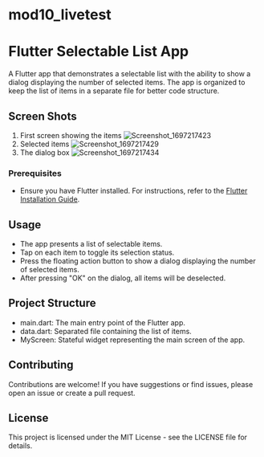 # mod10_livetest

# Flutter Selectable List App

A Flutter app that demonstrates a selectable list with the ability to show a dialog displaying the number of selected items. The app is organized to keep the list of items in a separate file for better code structure.

## Screen Shots

1. First screen showing the items
![Screenshot_1697217423](https://github.com/ob1Kenoobi/mod10-livetest/assets/140194680/aeff0159-388b-484a-aaec-ad1921049c87)
2. Selected items
![Screenshot_1697217429](https://github.com/ob1Kenoobi/mod10-livetest/assets/140194680/9e729f63-0eb4-4a26-831a-3de54470e3d1)
3. The dialog box
![Screenshot_1697217434](https://github.com/ob1Kenoobi/mod10-livetest/assets/140194680/a033e8fd-c18f-447e-b50e-5567203771f8)

### Prerequisites

- Ensure you have Flutter installed. For instructions, refer to the [Flutter Installation Guide](https://flutter.dev/docs/get-started/install).

## Usage
- The app presents a list of selectable items.
- Tap on each item to toggle its selection status.
- Press the floating action button to show a dialog displaying the number of selected items.
- After pressing "OK" on the dialog, all items will be deselected.

## Project Structure
- main.dart: The main entry point of the Flutter app.
- data.dart: Separated file containing the list of items.
- MyScreen: Stateful widget representing the main screen of the app.

## Contributing
Contributions are welcome! If you have suggestions or find issues, please open an issue or create a pull request.

## License
This project is licensed under the MIT License - see the LICENSE file for details.
